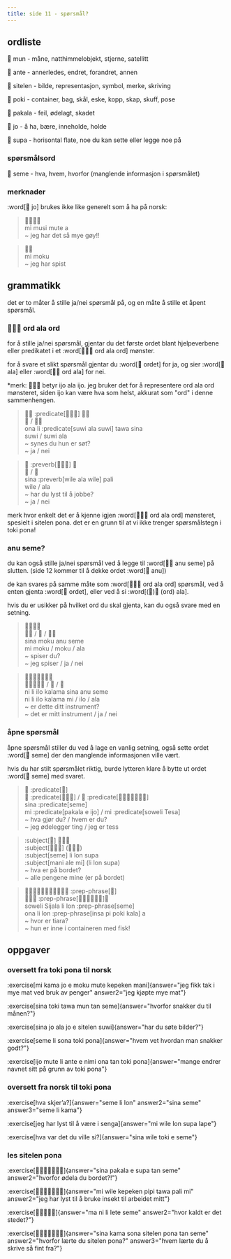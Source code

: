 ```yaml
---
title: side 11 - spørsmål? 
---
```

## ordliste

󱤺 mun - måne, natthimmelobjekt, stjerne, satellitt

󱤆 ante - annerledes, endret, forandret, annen

󱥠 sitelen - bilde, representasjon, symbol, merke, skriving

󱥓 poki - container, bag, skål, eske, kopp, skap, skuff, pose

󱥈 pakala - feil, ødelagt, skadet

󱤓 jo - å ha, bære, inneholde, holde

󱥥 supa - horisontal flate, noe du kan sette eller legge noe på

### spørsmålsord

󱥙 seme - hva, hvem, hvorfor (manglende informasjon i spørsmålet)

### merknader

:word[󱤓 jo] brukes ikke like generelt som å ha på norsk:

> 󱤴󱤻󱤼󱤀 \
> mi musi mute a \
> ~ jeg har det så mye gøy!!

> 󱤴󱤶 \
> mi moku \
> ~ jeg har spist

## grammatikk

det er to måter å stille ja/nei spørsmål på, og en måte å stille et åpent spørsmål.

### 󱤌󱤂󱤌 ord ala ord

for å stille ja/nei spørsmål, gjentar du det første ordet blant hjelpeverbene eller predikatet i et :word[󱤌󱤂󱤌 ord ala ord] mønster.

for å svare et slikt spørsmål gjentar du :word[󱤌 ordet] for ja, og sier :word[󱤂 ala] eller :word[󱤌󱤂 ord ala] for nei. 

*merk: 󱤌󱤂󱤌 betyr ijo ala ijo. jeg bruker det for å representere ord ala ord mønsteret, siden ijo kan være hva som helst, akkurat som "ord" i denne sammenhengen.

> 󱥆󱤧 :predicate[󱥦󱤂󱥦] 󱥩󱥞 \
> 󱥦 / 󱥦󱤂 \
> ona li :predicate[suwi ala suwi] tawa sina \
> suwi / suwi ala \
> ~ synes du hun er søt? \
> ~ ja / nei

> 󱥞 :preverb[󱥷󱤂󱥷] 󱥉 \
> 󱥷 / 󱤂 \
> sina :preverb[wile ala wile] pali \
> wile / ala \
> ~ har du lyst til å jobbe? \
> ~ ja / nei

merk hvor enkelt det er å kjenne igjen :word[󱤌󱤂󱤌 ord ala ord] mønsteret, spesielt i sitelen pona. det er en grunn til at vi ikke trenger spørsmålstegn i toki pona!

### anu seme?
du kan også stille ja/nei spørsmål ved å legge til :word[󱤇󱥙 anu seme] på slutten. (side 12 kommer til å dekke ordet :word[󱤇 anu])

de kan svares på samme måte som :word[󱤌󱤂󱤌 ord ala ord] spørsmål, ved å enten gjenta :word[󱤌 ordet], eller ved å si :word[(󱤌)󱤂 (ord) ala].

hvis du er usikker på hvilket ord du skal gjenta, kan du også svare med en setning. 

> 󱥞󱤶󱤇󱥙 \
> 󱤴󱤶 / 󱤶 / 󱤶󱤂 \
> sina moku anu seme \
> mi moku / moku / ala \
> ~ spiser du? \
> ~ jeg spiser / ja / nei

> 󱥁󱤧󱤎󱤕󱥞󱤇󱥙 \
> 󱥁󱤧󱤎󱤕󱤴 / 󱤎 / 󱤂 \
> ni li ilo kalama sina anu seme \
> ni li ilo kalama mi / ilo / ala \
> ~ er dette ditt instrument? \
> ~ det er mitt instrument / ja / nei

### åpne spørsmål

åpne spørsmål stiller du ved å lage en vanlig setning, også sette ordet :word[󱥙 seme] der den manglende informasjonen ville vært.

hvis du har stilt spørsmålet riktig, burde lytteren klare å bytte ut ordet :word[󱥙 seme] med svaret. 

> 󱥞 :predicate[󱥙] \
> 󱤴 :predicate[󱥈󱤉󱤌] / 󱤴 :predicate[󱥢󱦐󱥧󱤉󱥦󱤈󱦑] \
> sina :predicate[seme] \
> mi :predicate[pakala e ijo] / mi :predicate[soweli Tesa] \
> ~ hva gjør du? / hvem er du? \
> ~ jeg ødelegger ting / jeg er tess

> :subject[󱥙] 󱤧󱤬󱥥 \
> :subject[󱤲󱤄󱤴] (󱤧󱤬󱥥) \
> :subject[seme] li lon supa \
> :subject[mani ale mi] (li lon supa) \
> ~ hva er på bordet? \
> ~ alle pengene mine (er på bordet)

> 󱥢󱦐󱥦󱤌󱤑󱤄󱤧󱤂󱦑󱤧󱤬 :prep-phrase[󱥙] \
> 󱥆󱤧󱤬 :prep-phrase[󱤏󱥍󱦗󱥓󱤔󱦘]󱤀 \
> soweli Sijala li lon :prep-phrase[seme] \
> ona li lon :prep-phrase[insa pi poki kala] a \
> ~ hvor er tiara? \
> ~ hun er inne i containeren med fisk!

## oppgaver
### oversett fra toki pona til norsk 
:exercise[mi kama jo e moku mute kepeken mani]{answer="jeg fikk tak i mye mat ved bruk av penger" answer2="jeg kjøpte mye mat"}

:exercise[sina toki tawa mun tan seme]{answer="hvorfor snakker du til månen?"}

:exercise[sina jo ala jo e sitelen suwi]{answer="har du søte bilder?"}

:exercise[seme li sona toki pona]{answer="hvem vet hvordan man snakker godt?"}

:exercise[ijo mute li ante e nimi ona tan toki pona]{answer="mange endrer navnet sitt på grunn av toki pona"}

### oversett fra norsk til toki pona
:exercise[hva skjer’a?]{answer="seme li lon" answer2="sina seme" answer3="seme li kama"}

:exercise[jeg har lyst til å være i senga]{answer="mi wile lon supa lape"}

:exercise[hva var det du ville si?]{answer="sina wile toki e seme"}

### les sitelen pona
:exercise[󱥞󱥈󱤉󱥥󱥧󱥙󱤀]{answer="sina pakala e supa tan seme" answer2="hvorfor ødela du bordet?!"}

:exercise[󱤴󱥷󱤙󱥑󱥩󱥉󱤴]{answer="mi wile kepeken pipi tawa pali mi" answer2="jeg har lyst til å bruke insekt til arbeidet mitt"}

:exercise[󱤰󱥁󱤧󱤦󱥙]{answer="ma ni li lete seme" answer2="hvor kaldt er det stedet?"}

:exercise[󱥞󱤖󱥡󱥠󱥔󱥧󱥙]{answer="sina kama sona sitelen pona tan seme" answer2="hvorfor lærte du sitelen pona?" answer3="hvem lærte du å skrive så fint fra?"}